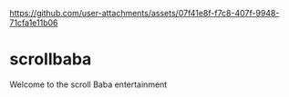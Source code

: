 

https://github.com/user-attachments/assets/07f41e8f-f7c8-407f-9948-71cfa1e11b06

# scrollbaba
Welcome to the scroll Baba entertainment 
